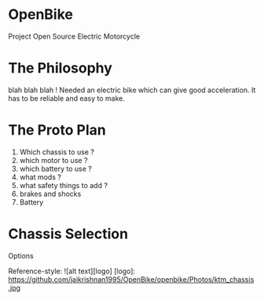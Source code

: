 # OpenBike
Project Open Source Electric Motorcycle


# The Philosophy

blah blah blah !
Needed an electric bike which can give good acceleration.
It has to be reliable and easy to make.



# The Proto Plan

1. Which chassis to use ?
2. which motor to use ?
3. which battery to use ?
4. what mods ?
5. what safety things to add ?
6. brakes and shocks
7. Battery


# Chassis Selection

Options

Reference-style: 
![alt text][logo]
[logo]: https://github.com/jaikrishnan1995/OpenBike/openbike/Photos/ktm_chassis.jpg
    
